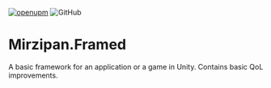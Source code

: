 [![openupm](https://img.shields.io/npm/v/net.mirzipan.framed?label=openupm&registry_uri=https://package.openupm.com)](https://openupm.com/packages/net.mirzipan.framed/) ![GitHub](https://img.shields.io/github/license/Mirzipan/Mirzipan.Framed)

# Mirzipan.Framed

A basic framework for an application or a game in Unity. Contains basic QoL improvements.
